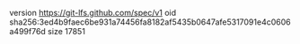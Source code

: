 version https://git-lfs.github.com/spec/v1
oid sha256:3ed4b9faec6be931a74456fa8182af5435b0647afe5317091e4c0606a499f76d
size 17851
